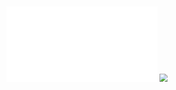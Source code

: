  ![](/Notatki/Semestr%203/Inżynierskie%20zastosowania%20statystyki/Ćwiczenia/Ćwiczenia%202/IZS%20ćw3pdf.pdf)
![](/Notatki/Semestr%203/Inżynierskie%20zastosowania%20statystyki/Ćwiczenia/Ćwiczenia%202/Drawing%202023-10-27%2009.01.32.excalidraw.svg)